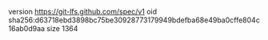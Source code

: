 version https://git-lfs.github.com/spec/v1
oid sha256:d63718ebd3898bc75be30928773179949bdefba68e49ba0cffe804c16ab0d9aa
size 1364
